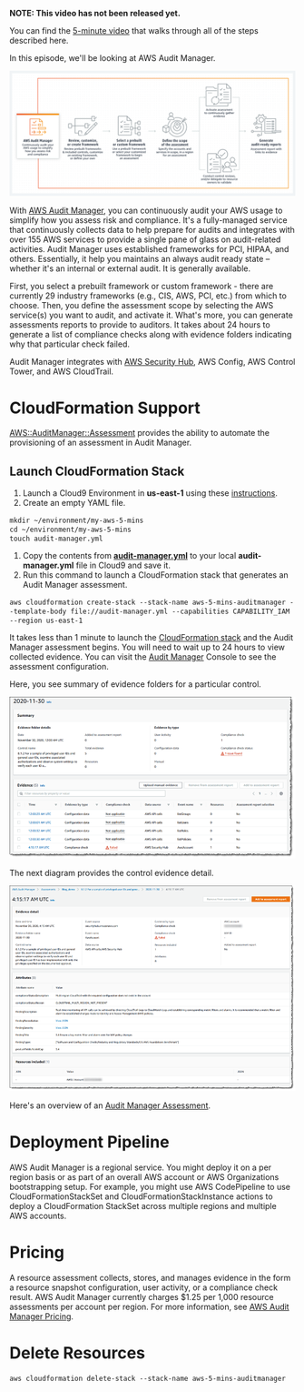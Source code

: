 **NOTE: This video has not been released yet.**

You can find the [5-minute video](https://youtu.be/mSMlxUJERdg) that walks through all of the steps described here. 

In this episode, we'll be looking at AWS Audit Manager. 

![How it Works](https://github.com/PaulDuvall/aws-5-mins/blob/main/_img/audit-manager-howitworks.png)

With [AWS Audit Manager](https://aws.amazon.com/audit-manager/), you can continuously audit your AWS usage to simplify how you assess risk and compliance. It's a fully-managed service that continuously collects data to help prepare for audits and integrates with over 155 AWS services to provide a single pane of glass on audit-related activities. Audit Manager uses established frameworks for PCI, HIPAA, and others. Essentially, it help you maintains an always audit ready state – whether it's an internal or external audit. It is generally available.

First, you select a prebuilt framework or custom framework - there are currently 29 industry frameworks (e.g., CIS, AWS, PCI, etc.) from which to choose. Then, you define the assessment scope by selecting the AWS service(s) you want to audit, and activate it. What's more, you can generate assessments reports to provide to auditors. It takes about 24 hours to generate a list of compliance checks along with evidence folders indicating why that particular check failed.

Audit Manager integrates with [AWS Security Hub](https://aws.amazon.com/about-aws/whats-new/2020/12/aws-security-hub-integrates-with-aws-audit-manager-for-simplified-security-posture-management/), AWS Config, AWS Control Tower, and AWS CloudTrail.

# CloudFormation Support
[AWS::AuditManager::Assessment](https://docs.aws.amazon.com/AWSCloudFormation/latest/UserGuide/aws-resource-auditmanager-assessment.html) provides the ability to automate the provisioning of an assessment in Audit Manager. 

## Launch CloudFormation Stack

1. Launch a Cloud9 Environment in **us-east-1** using these [instructions](https://github.com/PaulDuvall/aws-5-mins/tree/main/cloud9).
1. Create an empty YAML file.

```
mkdir ~/environment/my-aws-5-mins
cd ~/environment/my-aws-5-mins
touch audit-manager.yml
```

1. Copy the contents from **[audit-manager.yml](https://raw.githubusercontent.com/PaulDuvall/aws-5-mins/main/audit-manager/audit-manager.yml)** to your local **audit-manager.yml** file in Cloud9 and save it. 
1. Run this command to launch a CloudFormation stack that generates an Audit Manager assessment. 

```
aws cloudformation create-stack --stack-name aws-5-mins-auditmanager --template-body file://audit-manager.yml --capabilities CAPABILITY_IAM --region us-east-1
```

It takes less than 1 minute to launch the [CloudFormation stack](https://console.aws.amazon.com/cloudformation/) and the Audit Manager assessment begins. You will need to wait up to 24 hours to view collected evidence. You can visit the [Audit Manager](https://console.aws.amazon.com/auditmanager/home) Console to see the assessment configuration.

Here, you see summary of evidence folders for a particular control.

![Control Evidence](https://github.com/PaulDuvall/aws-5-mins/blob/main/_img/audit-manager-control-evidence.png)

The next diagram provides the control evidence detail.

![Control Evidence Detail](https://github.com/PaulDuvall/aws-5-mins/blob/main/_img/audit-manager-control-detail.png)

Here's an overview of an [Audit Manager Assessment](https://docs.aws.amazon.com/audit-manager/latest/userguide/review-assessments.html).

# Deployment Pipeline
AWS Audit Manager is a regional service. You might deploy it on a per region basis or as part of an overall AWS account or AWS Organizations bootstrapping setup. For example, you might use AWS CodePipeline to use CloudFormationStackSet and CloudFormationStackInstance actions to deploy a CloudFormation StackSet across multiple regions and multiple AWS accounts. 

# Pricing
A resource assessment collects, stores, and manages evidence in the form a resource snapshot configuration, user activity, or a compliance check result. AWS Audit Manager currently charges $1.25 per 1,000 resource assessments per account per region. For more information, see [AWS Audit Manager Pricing](https://aws.amazon.com/audit-manager/pricing/).

# Delete Resources

```
aws cloudformation delete-stack --stack-name aws-5-mins-auditmanager
```